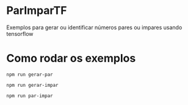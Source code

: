 # ParImparTF
Exemplos para gerar ou identificar números pares ou impares usando tensorflow

# Como rodar os exemplos

```
npm run gerar-par
```

```
npm run gerar-impar
```

```
npm run par-impar
```
